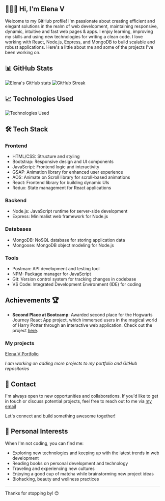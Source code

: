 
## 👩🏽‍💻 Hi, I'm Elena V

Welcome to my GitHub profile! I'm passionate about creating efficient and elegant solutions in the realm of web development, maintaining responsive, dynamic, intuitive and fast web pages & apps. I enjoy learning, improving my skills and using new technologies for writing a clean code. I love working with React, Node.js, Express, and MongoDB to build scalable and robust applications. Here's a little about me and some of the projects I've been working on.

## 📊 GitHub Stats

![Elena's GitHub stats](https://github-readme-stats.vercel.app/api?username=elenavrm&show_icons=true&theme=radical)
![GitHub Streak](https://github-readme-streak-stats.herokuapp.com/?user=elenavrm&theme=radical)



## 📈 Technologies Used

![Technologies Used](https://github-readme-stats.vercel.app/api/top-langs/?username=elenavrm&layout=compact&theme=radical)


## 🛠 Tech Stack

### Frontend

  * HTML/CSS: Structure and styling
  * Bootstrap: Responsive design and UI components
  * JavaScript: Frontend logic and interactivity
  * GSAP: Animation library for enhanced user experience
  * AOS: Animate on Scroll library for scroll-based animations
  * React: Frontend library for building dynamic UIs
  * Redux: State management for React applications

### Backend

  * Node.js: JavaScript runtime for server-side development
  * Express: Minimalist web framework for Node.js

### Databases

  * MongoDB: NoSQL database for storing application data
  * Mongoose: MongoDB object modeling for Node.js

### Tools

  * Postman: API development and testing tool
  * NPM: Package manager for JavaScript
  * Git: Version control system for tracking changes in codebase
  * VS Code: Integrated Development Environment (IDE) for coding


## Achievements 🏆

- **Second Place at Bootcamp**: Awarded second place for the Hogwarts Journey React App project, which immersed users in the magical world of Harry Potter through an interactive web application. Check out the project [here](https://hogwarts-hp.netlify.app/).


### My projects

[Elena V Portfolio](https://elena-v.glitch.me/)

*I am working on adding more projects to my portfolio and GitHub repositories*



## 📧 Contact

I'm always open to new opportunities and collaborations. If you'd like to get in touch or discuss potential projects, feel free to reach out to me via [my email](mailto:ellena.vrm@gmail.com)

Let's connect and build something awesome together!


## 🎨 Personal Interests

When I'm not coding, you can find me:

- Exploring new technologies and keeping up with the latest trends in web development
- Reading books on personal development and technology
- Traveling and experiencing new cultures
- Enjoying a good cup of matcha while brainstorming new project ideas
- Biohacking, beauty and wellness practices

---

Thanks for stopping by! 😊




